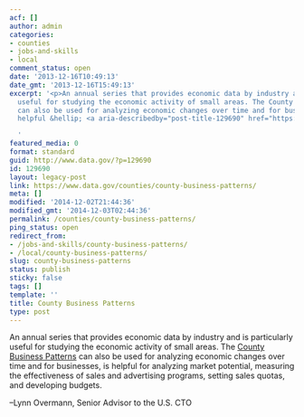 ```yaml
---
acf: []
author: admin
categories:
- counties
- jobs-and-skills
- local
comment_status: open
date: '2013-12-16T10:49:13'
date_gmt: '2013-12-16T15:49:13'
excerpt: '<p>An annual series that provides economic data by industry and is particularly
  useful for studying the economic activity of small areas. The County Business Patterns
  can also be used for analyzing economic changes over time and for businesses, is
  helpful &hellip; <a aria-describedby="post-title-129690" href="https://www.data.gov/counties/county-business-patterns/">Continued</a></p>

  '
featured_media: 0
format: standard
guid: http://www.data.gov/?p=129690
id: 129690
layout: legacy-post
link: https://www.data.gov/counties/county-business-patterns/
meta: []
modified: '2014-12-02T21:44:36'
modified_gmt: '2014-12-03T02:44:36'
permalink: /counties/county-business-patterns/
ping_status: open
redirect_from:
- /jobs-and-skills/county-business-patterns/
- /local/county-business-patterns/
slug: county-business-patterns
status: publish
sticky: false
tags: []
template: ''
title: County Business Patterns
type: post
---
```

An annual series that provides economic data by industry and is particularly useful for studying the economic activity of small areas. The [County Business Patterns](http://catalog.data.gov/dataset/county-business-patterns/resource/2bfcc388-170b-4c60-8b41-addba3bef1d4) can also be used for analyzing economic changes over time and for businesses, is helpful for analyzing market potential, measuring the effectiveness of sales and advertising programs, setting sales quotas, and developing budgets.


–Lynn Overmann, Senior Advisor to the U.S. CTO


